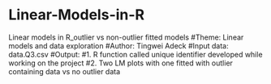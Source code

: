 # Linear-Models-in-R
Linear models in R_outlier vs non-outlier fitted models
#Theme: Linear models and data exploration
#Author: Tingwei Adeck
#Input data: data.Q3.csv
#Output: 
#1. R function called unique identifier developed while working on the project
#2. Two LM plots with one fitted with outlier containing data vs no outlier data
